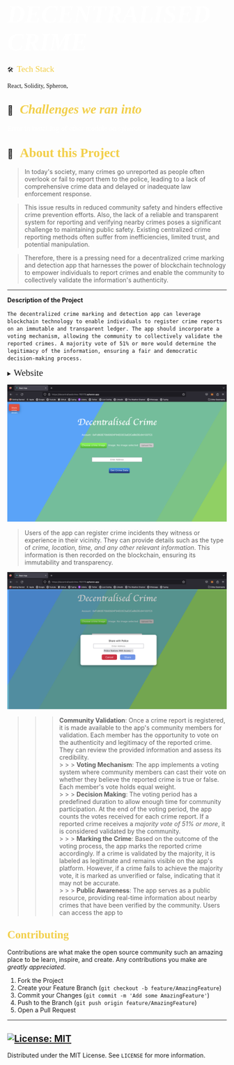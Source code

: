 # <span style="color:#fff; font-family: 'Bebas Neue'; font-size: 2em;">_DECENTRALISED CRIME_ </span>

🛠 &nbsp;<span style="color: #f2cf4a; font-family: Babas; font-size: 1.4em;">Tech Stack

</span>

<span style="font-family: 'Arial, Helvetica, sans-serif';">React, Solidity, Spheron,
</span>

## 💼 &nbsp; <span style="color: #f2cf4a; font-family: Babas; font-size: 1.4em;">_Challenges we ran into_

</span>
<span style="color:#fff; font-family: 'Bebas Neue'; font-size: 1.2em;">Error in installing of ether module on spheron 
</span>

## 🔭 &nbsp; <span style="color: #f2cf4a; font-family: Babas; font-size: 1.4em;">About this Project

</span>

> In today's society, many crimes go unreported as people often overlook or fail to report them to the police, leading to a lack of comprehensive crime data and delayed or inadequate law enforcement response.

> This issue results in reduced community safety and hinders effective crime prevention efforts. Also, the lack of a reliable and transparent system for reporting and verifying nearby crimes poses a significant challenge to maintaining public safety. Existing centralized crime reporting methods often suffer from inefficiencies, limited trust, and potential manipulation.

> Therefore, there is a pressing need for a decentralized crime marking and detection app that harnesses the power of blockchain technology to empower individuals to report crimes and enable the community to collectively validate the information's authenticity.

> </span>

---

**Description of the Project**

`The decentralized crime marking and detection app can leverage blockchain technology to enable individuals to register crime reports on an immutable and transparent ledger. The app should incorporate a voting mechanism, allowing the community to collectively validate the reported crimes. A majority vote of 51% or more would determine the legitimacy of the information, ensuring a fair and democratic decision-making process.`

<details>
           <summary><span style="font-family:Papyrus; font-size:1.5em;">Website</span></summary>
           <p></p>
         </details>

![Home page](Images/crie2.png)

> Users of the app can register crime incidents they witness or experience in their vicinity. They can provide details such as the type of _crime, location, time, and any other relevant information_. This information is then recorded on the blockchain, ensuring its immutability and transparency.

![Check Crime](Images/crime1.png)

> > > **Community Validation**: Once a crime report is registered, it is made available to the app's community members for validation. Each member has the opportunity to vote on the authenticity and legitimacy of the reported crime. They can review the provided information and assess its credibility.
> > > <br> > > > **Voting Mechanism**: The app implements a voting system where community members can cast their vote on whether they believe the reported crime is true or false. Each member's vote holds equal weight.
> > > <br> > > > **Decision Making**: The voting period has a predefined duration to allow enough time for community participation. At the end of the voting period, the app counts the votes received for each crime report. If a reported crime receives a _majority vote of 51% or more_, it is considered validated by the community.
> > > <br> > > > **Marking the Crime**: Based on the outcome of the voting process, the app marks the reported crime accordingly. If a crime is validated by the majority, it is labeled as legitimate and remains visible on the app's platform. However, if a crime fails to achieve the majority vote, it is marked as unverified or false, indicating that it may not be accurate.
> > > <br> > > > **Public Awareness**: The app serves as a public resource, providing real-time information about nearby crimes that have been verified by the community. Users can access the app to

<!-- CONTRIBUTING -->

## <span style="color: #f2cf4a; font-family: Babas; font-size: 1.2em;">Contributing

</span>

Contributions are what make the open source community such an amazing place to be learn, inspire, and create. Any contributions you make are _greatly appreciated_.

1. Fork the Project
2. Create your Feature Branch (`git checkout -b feature/AmazingFeature`)
3. Commit your Changes (`git commit -m 'Add some AmazingFeature'`)
4. Push to the Branch (`git push origin feature/AmazingFeature`)
5. Open a Pull Request

---

<!-- LICENSE -->

## [![License: MIT](https://img.shields.io/badge/License-MIT-yellow.svg)](https://opensource.org/licenses/MIT)

Distributed under the MIT License. See `LICENSE` for more information.
